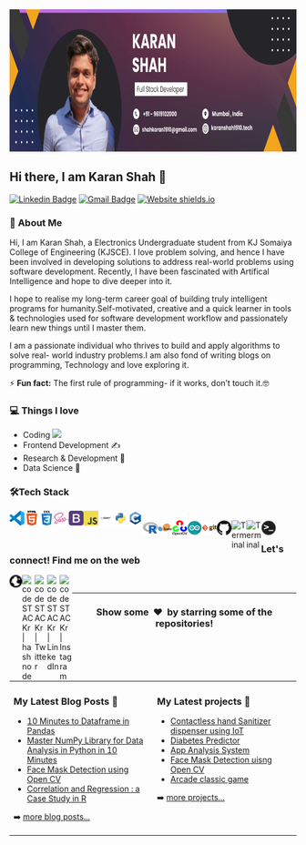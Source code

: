<img src="https://github.com/karan19100/karan19100/blob/main/FINAL_BANNER.png" alt="Coder GIF" width="1400" height="250">

## Hi there, I am Karan Shah 👋
[![Linkedin Badge](https://img.shields.io/badge/-Karan_Shah-blue?style=flat-square&logo=Linkedin&logoColor=white&link=https://www.linkedin.com/in/karan-shah-a8ab6016b/)](https://www.linkedin.com/in/karan-shah-a8ab6016b/)
[![Gmail Badge](https://img.shields.io/badge/-karanshah2019@gmail.com-c14438?style=flat-square&logo=Gmail&logoColor=white&link=mailto:karanshah2019@gmail.com)](mailto:karanshah2019@gmail.com) 
[![Website shields.io](https://img.shields.io/website-karanshah1910.tech-down-green-red/http/shields.io.svg)](https://karanshah1910.tech/)

### 🎯 **About Me**
Hi, I am Karan Shah, a Electronics Undergraduate student from KJ Somaiya College of Engineering (KJSCE). I love problem solving, and hence I have been involved in developing solutions to address real-world problems using software development. Recently, I have been fascinated with Artifical Intelligence and hope to dive deeper into it.

I hope to realise my long-term career goal of building truly intelligent programs for humanity.Self-motivated, creative and a quick learner in tools & technologies used for software development workflow and passionately learn new things until I master them. 

I am a passionate individual who thrives to build and apply algorithms to solve real- world industry problems.I am also fond of writing blogs on programming, Technology and love exploring it.

⚡ **Fun fact:** The first rule of programming- if it works, don’t touch it.🤓

### 💻 **Things I love**
- Coding <img src="https://media.giphy.com/media/WUlplcMpOCEmTGBtBW/giphy.gif" width="30"> 
- Frontend Development ✍️
- Research & Development 🧐
- Data Science 😬
<!-- 
<a href="https://gitstats.me/karan19100">
    <img width="420" height="auto" align="right" alt="Prerak's github stats" 
    src="https://github-readme-stats.vercel.app/api?username=karan19100&show_icons=true&theme=dark&count_private=false&include_all_commits=true" />
</a> -->

###  🛠**Tech Stack**

<img align="left" alt="Visual Studio Code" width="26px" src="https://raw.githubusercontent.com/github/explore/80688e429a7d4ef2fca1e82350fe8e3517d3494d/topics/visual-studio-code/visual-studio-code.png" />
<img align="left" alt="HTML5" width="26px" src="https://raw.githubusercontent.com/github/explore/80688e429a7d4ef2fca1e82350fe8e3517d3494d/topics/html/html.png" />
<img align="left" alt="CSS3" width="26px" src="https://raw.githubusercontent.com/github/explore/80688e429a7d4ef2fca1e82350fe8e3517d3494d/topics/css/css.png" />
<img align="left" alt="Sass" width="26px" src="https://raw.githubusercontent.com/github/explore/80688e429a7d4ef2fca1e82350fe8e3517d3494d/topics/sass/sass.png" />
<img align="left" alt="Bootstrap" width="26px" src="https://raw.githubusercontent.com/github/explore/80688e429a7d4ef2fca1e82350fe8e3517d3494d/topics/bootstrap/bootstrap.png" />
<img align="left" alt="JavaScript"width="26px"src="https://raw.githubusercontent.com/github/explore/80688e429a7d4ef2fca1e82350fe8e3517d3494d/topics/javascript/javascript.png" />
<img align="left" alt="JQuery" width="26px" src="https://raw.githubusercontent.com/github/explore/e94815998e4e0713912fed477a1f346ec04c3da2/topics/jquery/jquery.png" />
<img align="left" alt="GraphQL" width="26px" src="https://raw.githubusercontent.com/github/explore/80688e429a7d4ef2fca1e82350fe8e3517d3494d/topics/python/python.png" />

<img align="left" alt="Node.js" width="26px" src="https://raw.githubusercontent.com/github/explore/80688e429a7d4ef2fca1e82350fe8e3517d3494d/topics/c/c.png" />
</br>
<img align="left" alt="Deno" width="26px" src="https://raw.githubusercontent.com/github/explore/361e2821e2dea67711cde99c9c40ed357061cf27/topics/r/r.png" />
<img align="left" alt="scikit-learn" width="26px" src="https://raw.githubusercontent.com/github/explore/80688e429a7d4ef2fca1e82350fe8e3517d3494d/topics/scikit-learn/scikit-learn.png" />
<img align="left" alt="GitHub" width="26px" src="https://raw.githubusercontent.com/github/explore/78df643247d429f6cc873026c0622819ad797942/topics/opencv/opencv.png" />
<img align="left" alt="Terminal" width="26px" src="https://raw.githubusercontent.com/github/explore/80688e429a7d4ef2fca1e82350fe8e3517d3494d/topics/arduino/arduino.png" />
<img align="left" alt="Git" width="26px" src="https://raw.githubusercontent.com/github/explore/80688e429a7d4ef2fca1e82350fe8e3517d3494d/topics/git/git.png" />
<img align="left" alt="GitHub" width="26px" src="https://raw.githubusercontent.com/github/explore/78df643247d429f6cc873026c0622819ad797942/topics/github/github.png" />
<img align="left" alt="Terminal" width="26px" src="https://github.com/ditikrushna/End-to-End-Diabetes-Prediction-Application-Using-Machine-Learning/blob/master/Resource/pandas.jpeg" />
<img align="left" alt="Terminal" width="26px" src="https://flask.palletsprojects.com/en/1.1.x/_images/flask-logo.png" />
<img align="left" alt="Terminal" width="26px" src="https://raw.githubusercontent.com/github/explore/80688e429a7d4ef2fca1e82350fe8e3517d3494d/topics/terminal/terminal.png" />

<br />


### **Let's connect! Find me on the web**

[<img align="left" alt="codeSTACKr" width="22px" src="https://raw.githubusercontent.com/iconic/open-iconic/master/svg/globe.svg" />](https://karanshah1910.tech/)
[<img align="left" alt="codeSTACKr | hashnode" width="22px" src="https://cdn.jsdelivr.net/npm/simple-icons@v3/icons/hashnode.svg" />](https://www.karanshah.tech/)
[<img align="left" alt="codeSTACKr | Twitter" width="22px" src="https://cdn.jsdelivr.net/npm/simple-icons@v3/icons/twitter.svg" />](https://twitter.com/karanshah1910)
[<img align="left" alt="codeSTACKr | LinkedIn" width="22px" src="https://cdn.jsdelivr.net/npm/simple-icons@v3/icons/linkedin.svg" />](https://www.linkedin.com/in/karan-shah-1910/)
[<img align="left" alt="codeSTACKr | Instagram" width="22px" src="https://cdn.jsdelivr.net/npm/simple-icons@v3/icons/instagram.svg" />](https://www.instagram.com/karanshah1910/)

<br />

---

<div align="center">
    <h3 align="center">Show some &nbsp;❤️&nbsp; by starring some of the repositories!</h3>
</div>

<table><tr><td valign="top" width="50%">

### My Latest Blog Posts 🌱
<!-- BLOG-POST-LIST:START -->
- [10 Minutes to Dataframe in Pandas](https://www.karanshah.tech/10-minutes-to-dataframe-in-pandas)
- [Master NumPy Library for Data Analysis in Python in 10 Minutes](https://www.karanshah.tech/master-numpy-library-for-data-analysis-in-python-in-10-minutes)  
- [Face Mask Detection using Open CV](https://www.karanshah.tech/face-mask-detection-using-open-cv)
- [Correlation and Regression : a Case Study in R](https://www.karanshah.tech/correlation-and-regression-a-case-study-in-r)
<!-- BLOG-POST-LIST:END -->
➡️ [more blog posts...](https://www.karanshah.tech/)
</td>
<td valign="top" width="50%">

### My Latest projects 🧰
<!-- PROJECT:START -->
- [Contactless hand Sanitizer dispenser using IoT](https://github.com/karan19100/Contactless-hand-Sanitizer-dispenser-using-IoT)
- [Diabetes Predictor](https://github.com/karan19100/Diabetes-Predictor-)
- [App Analysis System](https://github.com/karan19100/App-Analysis-System-)
- [Face Mask Detection uisng Open CV](https://github.com/karan19100/Face-Mask-Detection-using-Open-CV-)
- [Arcade classic game](https://github.com/karan19100/Arcade-classic-game)
<!-- PROJECT:END -->
➡️ [more projects...](https://github.com/karan19100)
</td>




